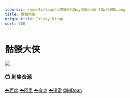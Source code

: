 ```yaml
---
icon-src: /assets/icon/a3MEL9Zd5oyO3Gwumhr1NwtG9ON.png
title: 骷髅大侠
origin-title: Frisky Dingo
sort: 100
---
```

# 骷髅大侠

![](/assets/image/22172.jpg)

### 📺 剧集资源<Badge type="warning" text="漫迪MDsub" />

[☁️百度](https://pan.baidu.com/s/1m1uc5YwTRXZdJDExxpIG8w?pwd=6pmb) [☁️阿里](https://www.alipan.com/s/gefjdRd2zKv) [☁️夸克](https://pan.quark.cn/s/978c17856973) [☁️迅雷](https://pan.xunlei.com/s/VOR5T3UbUhcBxWs_MsD09r1PA1?pwd=xwtm#) [📺MDpan](https://pan.mdsub.top/%E9%AA%B7%E9%AB%85%E5%A4%A7%E4%BE%A0)

